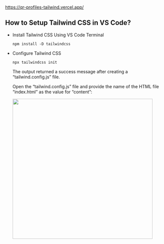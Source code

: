 https://qr-profiles-tailwind.vercel.app/

## How to Setup Tailwind CSS in VS Code?
- Install Tailwind CSS Using VS Code Terminal

  `npm install -D tailwindcss`

- Configure Tailwind CSS
  
    `npx tailwindcss init`

    The output returned a success message after creating a “tailwind.config.js” file.

    Open the “tailwind.config.js” file and provide the name of the HTML file “index.html” as the value for “content”:
  
   <img src='https://github.com/Heera-Jat/Tailwind-applications/assets/106680359/bb1a76ec-cf64-49dc-9600-69a243111908' width='450'>
   

